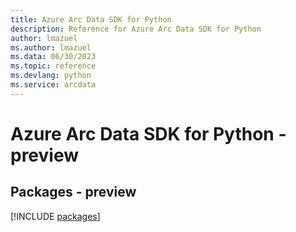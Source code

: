 ```yaml
---
title: Azure Arc Data SDK for Python
description: Reference for Azure Arc Data SDK for Python
author: lmazuel
ms.author: lmazuel
ms.data: 06/30/2023
ms.topic: reference
ms.devlang: python
ms.service: arcdata
---
```

# Azure Arc Data SDK for Python - preview
## Packages - preview
[!INCLUDE [packages](arc-data-index.md)]